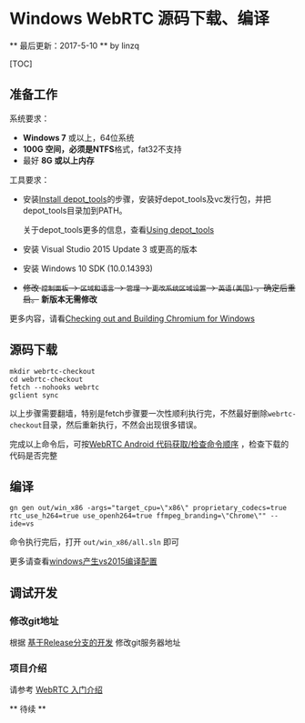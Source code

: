# Windows WebRTC 源码下载、编译

** 最后更新：2017-5-10 ** by linzq

[TOC]

## 准备工作

系统要求：

* **Windows 7** 或以上，64位系统
* **100G 空间，必须是NTFS**格式，fat32不支持
* 最好 **8G 或以上内存**

工具要求：

* 安装[Install depot_tools](http://dev.chromium.org/developers/how-tos/install-depot-tools)的步骤，安装好depot\_tools及vc发行包，并把depot\_tools目录加到PATH。

    关于depot_tools更多的信息，查看[Using depot_tools](http://dev.chromium.org/developers/how-tos/depottools)

* 安装 Visual Studio 2015 Update 3 或更高的版本

* 安装 Windows 10 SDK (10.0.14393)

* <del>修改 `控制面板` -> `区域和语言` -> `管理` -> `更改系统区域设置` -> `英语(美国)` ，确定后重启。</del>  **新版本无需修改**

更多内容，请看[Checking out and Building Chromium for Windows](https://chromium.googlesource.com/chromium/src/+/master/docs/windows_build_instructions.md#System-requirements)

## 源码下载

``` shell
mkdir webrtc-checkout
cd webrtc-checkout
fetch --nohooks webrtc
gclient sync

```

以上步骤需要翻墙，特别是fetch步骤要一次性顺利执行完，不然最好删除`webrtc-checkout`目录，然后重新执行，不然会出现很多错误。

完成以上命令后，可按[WebRTC Android 代码获取/检查命令顺序](../Android/android_webrtc_code_checkout_and_checkout_cmd.md) ，检查下载的代码是否完整

## 编译

``` shell
gn gen out/win_x86 -args="target_cpu=\"x86\" proprietary_codecs=true rtc_use_h264=true use_openh264=true ffmpeg_branding=\"Chrome\"" --ide=vs
```

命令执行完后，打开 `out/win_x86/all.sln` 即可

更多请查看[windows产生vs2015编译配置](../cmd.md#windows产生vs2015编译配置)

## 调试开发

### 修改git地址

根据 [基于Release分支的开发](../develop_with_release.md) 修改git服务器地址

### 项目介绍

请参考 [WebRTC 入门介绍](../intro.md#Demo演示)

** 待续 **